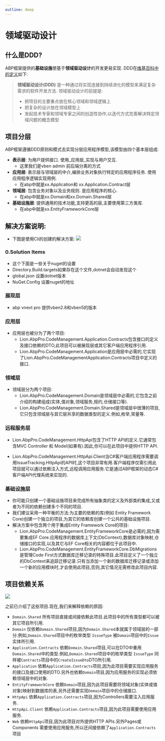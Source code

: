```yaml
---
outline: deep
---
```


# 领域驱动设计
## 什么是DDD?
ABP框架提供的**基础设施**使基于**领域驱动设计**的开发更易实现. DDD在[维基百科中的定义](https://zh.wikipedia.org/wiki/%E5%9F%9F%E9%A9%B1%E5%8A%A8%E5%BC%80%E5%8F%91)如下:
> **领域驱动设计(DDD)** 是一种通过将实现连接到持续进化的模型来满足复杂需求的软件开发方法. 领域驱动设计的前提是:
>
> + 把项目的主要重点放在核心领域和领域逻辑上
> + 把复杂的设计放在领域模型上
> + 发起技术专家和领域专家之间的创造性协作,以迭代方式完善解决特定领域问题的概念模型

## 项目分层
ABP框架遵循DDD原则和模式去实现分层应用程序模型,该模型由四个基本层组成:
+ **表示层**: 为用户提供接口. 使用_应用层_实现与用户交互.
    - 这里我们是vben admin 前后端分离的方式
+ **应用层**: 表示层与领域层的中介,编排业务对象执行特定的应用程序任务. 使用应用程序逻辑实现用例.
    - 在abp中就是xx.Application和 xx.Application.Contract层
+ **领域层**: 包含业务对象以及业务规则. 是应用程序的核心.
    - 在abp中就是xx.Domain和xx.Domain.Shared层
+ **基础设施层**: 提供通用的技术功能,支持更高的层,主要使用第三方类库.
    - 在abp中就是xx.EntityFrameworkCore层

## 解决方案说明:
* 下图是使用Cli的创建的解决方案:
![](https://lion-foods.oss-cn-beijing.aliyuncs.com/vben5/app.png)
### 0.Solution Items
* 这个下面是一些关于nuget的设置
* Directory.Build.targets如果存在这个文件,dotnet会自动发现这个
* global.json 设置dotnet版本
* NuGet.Config 设置nuget的地址
### 展现层
* abp vnext pro 提供vben2.8和vben5的版本
### 应用层
* 应用层也被分为了两个项目:
    - Lion.AbpPro.CodeManagement.Application.Contracts包含接口的定义及接口依赖的DTO,此项目可以被展现层或其它客户端应用程序引用.
    - Lion.AbpPro.CodeManagement.Application是应用层中必需的,它实现了Lion.AbpPro.CodeManagementApplication.Contracts项目中定义的接口.
### 领域层
* 领域层分为两个项目:
    - Lion.AbpPro.CodeManagement.Domain是领域层中必需的,它包含之前介绍的构建组成(实体,值对象,领域服务,规约,仓储接口等).
    - Lion.AbpPro.CodeManagement.Domain.Shared是领域层中很薄的项目,它只包含领域层与其它层共享的数据类型的定义.例如,枚举,常量等.
### 远程服务层
* Lion.AbpPro.CodeManagement.HttpApi包含了HTTP API的定义.它通常包含MVC Controller 和 Model(如果有).因此,你可以在此项目中提供HTTP API.
- Lion.AbpPro.CodeManagement.HttpApi.Client当C#客户端应用程序需要调用IssueTracking.HttpApi的API时,这个项目非常有用.客户端程序仅需引用此项目就可以通过依赖注入方式,远程调用应用服务.它是通过ABP框架的动态C#客户端API代理系统来实现的.
### 基础设施层
* 你可能只创建一个基础设施项目来完成所有抽象类的定义及外部类的集成,又或者为不同的依赖创建多个不同的项目.
* 我们建议采用一种平衡的方法:为主要的依赖的库(例如 Entity Framework Core)创建一个独立的项目,为其它的依赖库创建一个公共的基础设施项目.
* 解决方案中包含两个用于集成Entity Framework Core的项目:
    - Lion.AbpPro.CodeManagement.EntityFrameworkCore是必需的,因为需要集成EF Core.应用程序的数据库上下文(DbContext),数据库对象映射,仓储接口的实现,以及其它与EF Core相关的内容都位于此项目中.
    - Lion.AbpPro.CodeManagement.EntityFrameworkCore.DbMigrations是管理Code First方式数据库迁移记录的特殊项目.此项目定义了一个独立的DbContext来追踪迁移记录.只有当添加一个新的数据库迁移记录或添加一个新的应用模块时,才会使用此项目,否则,其它情况无需修改此项目内容.
## 项目依赖关系
![](https://lion-foods.oss-cn-beijing.aliyuncs.com/vben5/project.png)

之前已介绍了这些项目.现在,我们来解释依赖的原因:

+ `Domain.Shared` 所有项目直接或间接依赖此项目.此项目中的所有类型都可以被其它项目所引用.
+ `Domain` 仅依赖`Domain.Shared`项目,因为`Domain.Shared`本就属于领域层的一部分.例如,`Domain.Shared`项目中的枚举类型 `IssueType` 被`Domain`项目中的`Issue`实体所引用.
+ `Application.Contracts` 依赖`Domain.Shared`项目,可以在DTO中重用`Domain.Shared`中的类型.例如,`Domain.Shared`项目中的枚举类型 `IssueType` 同样被`Contracts`项目中的`CreateIssueDto`DTO所引用.
+ `Application` 依赖`Application.Contracts`项目,因为此项目需要实现应用服务的接口及接口使用的DTO.另外也依赖`Domain`项目,因为应用服务的实现必须依赖领域层中的对象.
+ `EntityFrameworkCore` 依赖`Domain`项目,因为此项目需要将领域对象(实体或值对象)映射到数据库的表,另外还需要实现`Domain`项目中的仓储接口.
+ `HttpApi` 依赖`Application.Contracts`项目,因为Controllers需要注入应用服务.
+ `HttpApi.Client` 依赖`Application.Contracts`项目,因为此项目需要使用应用服务.
+ `Web` 依赖`HttpApi`项目,因为此项目对外提供HTTP APIs.另外Pages或Components 需要使用应用服务,所以还间接依赖了`Application.Contracts`项目